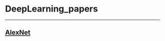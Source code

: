 # DeepLearning_papers
---

## [AlexNet](https://github.com/yanggyu17/DeepLearning_papers/blob/master/note/ImageNet_Classification_with_Deep_Convolutional_Neural_Networks(AlexNet).md)
